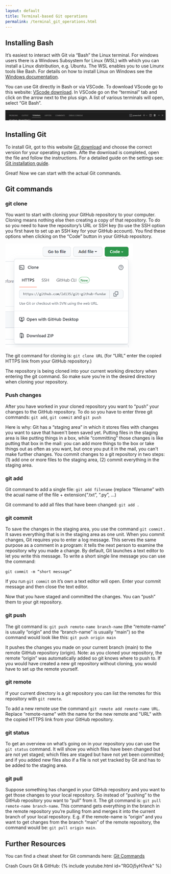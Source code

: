 ```yaml
---
layout: default
title: Terminal-based Git operations
permalink: /terminal_git_operations.html
---
```

## Installing Bash

It’s easiest to interact with Git via “Bash” the Linux terminal. For windows users there is a Windows Subsystem for Linux (WSL) with which you can install a Linux distribution, e.g. Ubuntu. The WSL enables you to use Linunx tools like Bash. For details on how to install Linux on Windows see the [Windows documentation](https://docs.microsoft.com/en-us/windows/wsl/install).

You can use Git directly in Bash or via VSCode. To download VScode go to this website: [VScode download](https://code.visualstudio.com/Download).
In VSCode go on the “terminal” tab and click on the arrow next to the plus sign. A list of various terminals will open, select “Git Bash”.


![terminal.PNG](..\assets\images\terminal.PNG)

## Installing Git

To install Git, got to this website [Git download](https://git-scm.com/downloads) and choose the correct version for your operating system. Afte the download is completed, open the file and follow the instructions. For a detailed guide on the settings see: [Git installation guide](https://www.geeksforgeeks.org/how-to-install-git-on-windows-command-line/). 

Great! Now we can start with the actual Git commands.

## Git commands

### git clone

You want to start with cloning your GitHub repository to your computer. Cloning means nothing else then creating a copy of that repository. To do so you need to have the repository’s URL or SSH key (to use the SSH option you first have to set up an SSH key for your GitHub account). You find these options when clicking on the “Code” button in your GitHub repository. 

<img src="assets\images\code.PNG" width= 400px>

The git command for cloning is: `git clone URL` (for “URL” enter the copied HTTPS link from your GitHub repository.)

The repository is being cloned into your current working directory when entering the git command. So make sure you’re in the desired directory when cloning your repository.

### Push changes

After you have worked in your cloned repository you want to “push” your changes to the GitHub repository. To do so you have to enter three git commands: `git add`, `git commit` and `git push` 

Here is why: Git has a “staging area” in which it stores files with changes you want to save that haven't been saved yet. Putting files in the staging area is like putting things in a box, while “committing” those changes is like putting that box in the mail: you can add more things to the box or take things out as often as you want, but once you put it in the mail, you can't make further changes. You commit changes to a git repository in two steps: (1) add one or more files to the staging area, (2) commit everything in the staging area.

### git add

Git command to add a single file: `git add filename` (replace “filename” with the acual name of the file + extension(“.txt”, “.py”, …)

Git command to add all files that have been changed: `git add .` 

### git commit

To save the changes in the staging area, you use the command `git commit` . It saves everything that is in the staging area as one unit. When you commit changes, Git requires you to enter a log message. This serves the same purpose as a comment in a program: it tells the next person to examine the repository why you made a change. By default, Git launches a text editor to let you write this message. To write a short single line message you can use the command:

`git commit -m “short message”` 

If you run `git commit` on it’s own a text editor will open. Enter your commit message and then close the text editor.

Now that you have staged and committed the changes. You can “push” them to your git repository. 

### git push

The git command is: `git push remote-name branch-name` (the “remote-name” is usually “origin” and the “branch-name” is usually “main”) so the command would look like this: `git push origin main`

It pushes the changes you made on your current branch (main) to the remote GitHub repository (origin). Note: as you cloned your repository, the remote “origin” was automatically added so git knows where to push to. If you would have created a new git repository without cloning, you would have to set up the remote yourself.

### git remote

If your current directory is a git repository you can list the remotes for this repository with `git remote`.

To add a new remote use the command `git remote add remote-name URL`. Replace "remote-name" with the name for the new remote and "URL" with the copied HTTPS link from your GitHub repository.

### git status

To get an overview on what’s going on in your repository you can use the `git status` command. It will show you which files have been changed but are not yet staged; which files are staged but have not yet been committed; and if you added new files also if a file is not yet tracked by Git and has to be added to the staging area.

### git pull

Suppose something has changed in your GitHub repository and you want to get those changes to your local repository. So instead of “pushing” to the GitHub repository you want to “pull” from it. The git command is: `git pull remote-name branch-name`. This command gets everything in the branch in the remote repository you’re pulling from and merges it into the current branch of your local repository. E.g. if the remote-name is “origin” and you want to get changes from the branch “main” of the remote repository, the command would be: `git pull origin main`.

## Further Resources

You can find a cheat sheet for Git commands here: [Git Commands](https://education.github.com/git-cheat-sheet-education.pdf)

Crash Cours Git & GitHub:
{% include youtube.html id="RGOj5yH7evk" %}

